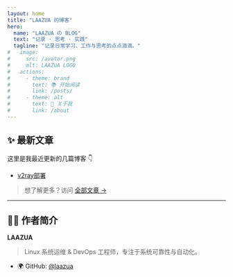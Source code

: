 ```yaml
---
layout: home
title: "LAAZUA 的博客"
hero:
  name: "LAAZUA の BLOG"
  text: "记录 · 思考 · 实践"
  tagline: "记录日常学习、工作与思考的点点滴滴。"
#   image:
#     src: /avatar.png
#     alt: LAAZUA LOGO
#   actions:
#     - theme: brand
#       text: 📚 开始阅读
#       link: /posts/
#     - theme: alt
#       text: 🧠 关于我
#       link: /about
---
```


## ✨ 最新文章

这里是我最近更新的几篇博客 👇  
- [v2ray部署](/posts/network/v2ray.md)


> 想了解更多？访问 [全部文章 →](/posts/)

---

<!-- ## 🧰 关于本站

本站使用 [**VitePress**](https://vitepress.dev/) 构建，使用 Markdown 编写所有内容。  
主要记录以下主题：

- 🐧 Linux 系统与内核优化  
- ⚙️ DevOps 与自动化部署  
- 🧩 Python 框架与架构设计  
- 🌐 网络与 VPN 实践  
- 💡 个人思考与技术总结  

--- -->

## 👨‍💻 作者简介

**LAAZUA**  
> Linux 系统运维 & DevOps 工程师，专注于系统可靠性与自动化。

- 🌍 GitHub: [@laazua](https://github.com/laazua)
<!-- - 🐦 Twitter: [@laazua_dev](https://twitter.com/laazua_dev)
- 📧 Email: laazua@example.com -->

